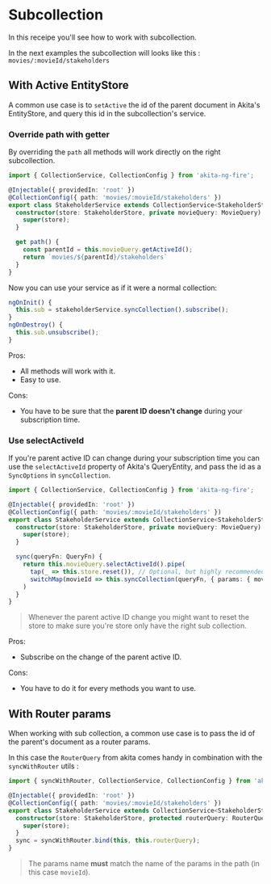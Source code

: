 # Subcollection

In this receipe you'll see how to work with subcollection.

In the next examples the subcollection will looks like this : `movies/:movieId/stakeholders`

## With Active EntityStore

A common use case is to `setActive` the id of the parent document in Akita's EntityStore, and query this id in the subcollection's service.

### Override path with getter

By overriding the `path` all methods will work directly on the right subcollection.


```typescript
import { CollectionService, CollectionConfig } from 'akita-ng-fire';

@Injectable({ providedIn: 'root' })
@CollectionConfig({ path: 'movies/:movieId/stakeholders' })
export class StakeholderService extends CollectionService<StakeholderState> {
  constructor(store: StakeholderStore, private movieQuery: MovieQuery) {
    super(store);
  }

  get path() {
    const parentId = this.movieQuery.getActiveId();
    return `movies/${parentId}/stakeholders`
  }
}
```

Now you can use your service as if it were a normal collection:
```typescript
ngOnInit() {
  this.sub = stakeholderService.syncCollection().subscribe();
}
ngOnDestroy() {
  this.sub.unsubscribe();
}
```

Pros:
- All methods will work with it.
- Easy to use.

Cons:
- You have to be sure that the **parent ID doesn't change** during your subscription time.


### Use selectActiveId

If you're parent active ID can change during your subscription time you can use the `selectActiveId` property of Akita's QueryEntity, and pass the id as a `SyncOptions` in `syncCollection`.

```typescript
import { CollectionService, CollectionConfig } from 'akita-ng-fire';

@Injectable({ providedIn: 'root' })
@CollectionConfig({ path: 'movies/:movieId/stakeholders' })
export class StakeholderService extends CollectionService<StakeholderState> {
  constructor(store: StakeholderStore, private movieQuery: MovieQuery) {
    super(store);
  }

  sync(queryFn: QueryFn) {
    return this.movieQuery.selectActiveId().pipe(
      tap(_ => this.store.reset()), // Optional, but highly recommended
      switchMap(movieId => this.syncCollection(queryFn, { params: { movieId }}))
    )
  }
}
```

> Whenever the parent active ID change you might want to reset the store to make sure you're store only have the right sub collection.

Pros:
- Subscribe on the change of the parent active ID.

Cons:
- You have to do it for every methods you want to use.


## With Router params

When working with sub collection, a common use case is to pass the id of the parent's document as a router params.

In this case the `RouterQuery` from akita comes handy in combination with the `syncWithRouter` utils :

```typescript
import { syncWithRouter, CollectionService, CollectionConfig } from 'akita-ng-fire';

@Injectable({ providedIn: 'root' })
@CollectionConfig({ path: 'movies/:movieId/stakeholders' })
export class StakeholderService extends CollectionService<StakeholderState> {
  constructor(store: StakeholderStore, protected routerQuery: RouterQuery) {
    super(store);
  }
  sync = syncWithRouter.bind(this, this.routerQuery);
}
```

> The params name **must** match the name of the params in the path (in this case `movieId`).

